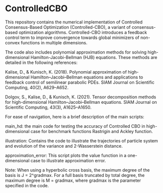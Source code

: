 # ControlledCBO
This repository contains the numerical implementation of Controlled Consensus-Based Optimization (Controlled-CBO), a variant of consensus-based optimization algorithms. Controlled-CBO introduces a feedback control term to improve convergence towards global minimizers of non-convex functions in multiple dimensions.

The code also includes polynomial approximation methods for solving high-dimensional Hamilton-Jacobi-Bellman (HJB) equations. These methods are detailed in the following references:

Kalise, D., & Kunisch, K. (2018). Polynomial approximation of high-dimensional Hamilton–Jacobi–Bellman equations and applications to feedback control of semilinear parabolic PDEs. SIAM Journal on Scientific Computing, 40(2), A629–A652.

Dolgov, S., Kalise, D., & Kunisch, K. (2021). Tensor decomposition methods for high-dimensional Hamilton–Jacobi–Bellman equations. SIAM Journal on Scientific Computing, 43(3), A1625–A1650.

For ease of navigation, here is a brief description of the main scripts:

main_hd: the main code for testing the accuracy of Controlled CBO in high-dimensional case for benchmark functions Rastrigin and Ackley function.

illustration: Contains the code to illustrate the trajectories of particle system and evolution of the variance and 2-Wasserstein distance.

approximation_error:  This script plots the value function in a one-dimensional case to illustrate approximation error.

Note: When using a hyperbolic cross basis, the maximum degree of the basis is J = 2^gradmax. For a full basis truncated by total degree, the maximum degree is M = gradmax, where gradmax is the parameter specified in the code.
